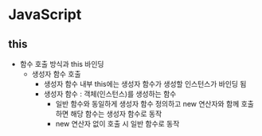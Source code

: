 # JavaScript
## this
* 함수 호출 방식과 this 바인딩
  * 생성자 함수 호출
    * 생성자 함수 내부 this에는 생성자 함수가 생성할 인스턴스가 바인딩 됨
    * 생성자 함수 : 객체(인스턴스)를 생성하는 함수
      * 일반 함수와 동일하게 생성자 함수 정의하고 new 연산자와 함께 호출하면 해당 함수는 생성자 함수로 동작
      * new 연산자 없이 호출 시 일반 함수로 동작